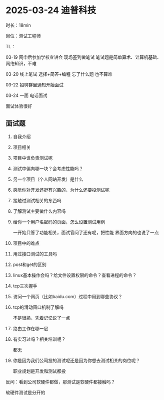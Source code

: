 # 2025-03-24 迪普科技

时长：18min

岗位：测试工程师

TL：

03-19 网申后参加学校宣讲会 现场签到做笔试 笔试题是简单算术、计算机基础、网络知识，不难

03-20 线上笔试 选择+简答+编程 忘了什么题 也不算难

03-22 招聘群里通知开始面试

03-24 一面 电话面试

面试体验很好

## 面试题

1. 自我介绍
2. 项目相关
3. 项目中谁负责测试呢
4. 测试中偏向哪一块？会考虑性能吗？
5. 另一个项目（个人网站开发）是什么
6. 感觉你对开发还挺有兴趣的，为什么还要投测试呢
7. 接触过测试相关的东西吗
8. 了解测试主要做什么内容吗
9.  给你一个用户名密码的页面，怎么设置测试用例

    一开始只答了功能相关，面试官问了还有呢，把性能 界面方向的也说了一点

10. 项目中的难点
11. 用过接口测试的工具吗
12. post和get的区别
13. linux基本操作会吗？给文件设置权限的命令？查看进程的命令？
14. tcp三次握手
15. 访问一个网页（比如baidu.com）过程中用到哪些协议？
16. tcp的滑动窗口机制了解吗

    不是很熟，凭着记忆说了一点
17. 路由工作在哪一层
18. 有实习过吗？相关培训呢？

    都无
19. 你是因为我们公司投的测试呢还是因为你想去测试相关的岗位呢？

    职业规划是开发和测试都投

反问：看到公司软硬件都做，那测试是软硬件都接触吗？

软硬件测试是分开的